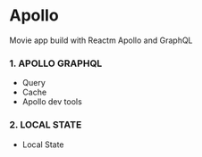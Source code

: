 # Apollo

Movie app build with Reactm Apollo and GraphQL

### 1. APOLLO GRAPHQL
* Query
* Cache 
* Apollo dev tools
### 2. LOCAL STATE
* Local State
